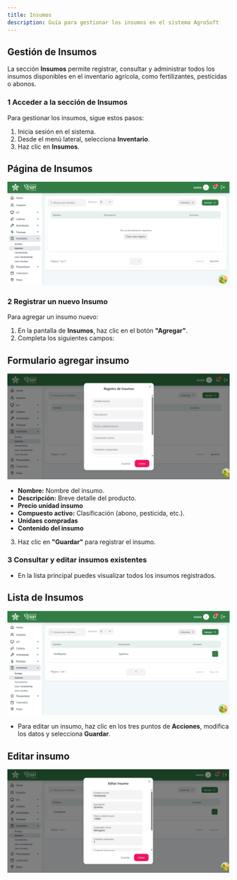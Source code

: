 ```yaml
---
title: Insumos
description: Guía para gestionar los insumos en el sistema AgroSoft
---
```


##  Gestión de Insumos

La sección **Insumos** permite registrar, consultar y administrar todos los insumos disponibles en el inventario agrícola, como fertilizantes, pesticidas o abonos.

### 1️ **Acceder a la sección de Insumos**
Para gestionar los insumos, sigue estos pasos:
1. Inicia sesión en el sistema.
2. Desde el menú lateral, selecciona **Inventario**.
3. Haz clic en **Insumos**.

## Página de Insumos
![Captura de pantalla de insumos](../../../../public/insumospage.png)

### 2️ **Registrar un nuevo Insumo**
Para agregar un insumo nuevo:
1. En la pantalla de **Insumos**, haz clic en el botón **"Agregar"**.
2. Completa los siguientes campos:

## Formulario agregar insumo
![Captura agregar insumo](../../../../public/registroinsumo.png)

   - **Nombre:** Nombre del insumo.
   - **Descripción:** Breve detalle del producto.
   - **Precio unidad insumo**
   - **Compuesto activo:** Clasificación (abono, pesticida, etc.).
   - **Unidaes compradas** 
   - **Contenido del insumo**

3. Haz clic en **"Guardar"** para registrar el insumo.

### 3️ **Consultar y editar insumos existentes**
- En la lista principal puedes visualizar todos los insumos registrados.

## Lista de Insumos
![Captura listar insumos](../../../../public/tablainsu.png)

- Para editar un insumo, haz clic en los tres puntos de **Acciones**, modifica los datos y selecciona **Guardar**.

## Editar insumo
![Captura editar insumo](../../../../public/editarinsumo.png)
